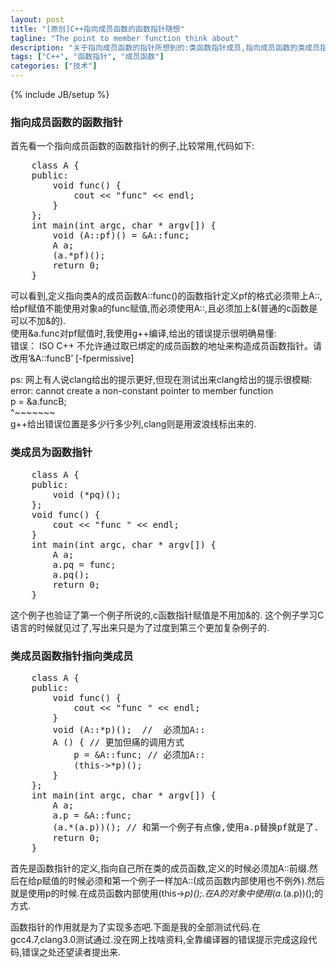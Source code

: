 ```yaml
---
layout: post
title: "[原创]C++指向成员函数的函数指针随想"
tagline: "The point to member function think about"
description: "关于指向成员函数的指针所想到的:类函数指针成员,指向成员函数的类成员指针"
tags: ["C++", "函数指针", "成员函数"]
categories: ["技术"]
---
```

{% include JB/setup %}

### 指向成员函数的函数指针
首先看一个指向成员函数的函数指针的例子,比较常用,代码如下:
<pre class="prettyprint lang-cpp">
    class A {
    public:
        void func() {
            cout << "func" << endl;
        }
    };
    int main(int argc, char * argv[]) {
        void (A::pf)() = &A::func;
        A a;
        (a.*pf)();
        return 0;
    }
</pre>
可以看到,定义指向类A的成员函数A::func()的函数指针定义pf的格式必须带上A::,给pf赋值不能使用对象a的func赋值,而必须使用A::,且必须加上&(普通的c函数是可以不加&的).<br>
使用&a.func对pf赋值时,我使用g++编译,给出的错误提示很明确易懂:<br>
错误： ISO C++ 不允许通过取已绑定的成员函数的地址来构造成员函数指针。请改用‘&A::funcB’ [-fpermissive]<br>

ps: 网上有人说clang给出的提示更好,但现在测试出来clang给出的提示很模糊:<br>
error: cannot create a non-constant pointer to member function<br>
    p = &a.funcB;<br>
        ^~~~~~~~<br>
g++给出错误位置是多少行多少列,clang则是用波浪线标出来的.

### 类成员为函数指针
<pre class="prettyprint lang-cpp">
    class A {
    public:
        void (*pq)();
    };
    void func() {
        cout << "func " << endl;
    }
    int main(int argc, char * argv[]) {
        A a;
        a.pq = func;
        a.pq();
        return 0;
    }
</pre>
这个例子也验证了第一个例子所说的,c函数指针赋值是不用加&的. 这个例子学习C语言的时候就见过了,写出来只是为了过度到第三个更加复杂例子的.

### 类成员函数指针指向类成员
<pre class="prettyprint lang-cpp">
    class A {
    public:
        void func() {
            cout << "func " << endl;
        }
        void (A::*p)();  //  必须加A::
        A () { // 更加但痛的调用方式
            p = &A::func; // 必须加A::
            (this->*p)();
        }
    };
    int main(int argc, char * argv[]) {
        A a;
        a.p = &A::func;
        (a.*(a.p))(); // 和第一个例子有点像,使用a.p替换pf就是了.
        return 0;
    }
</pre>
首先是函数指针的定义,指向自己所在类的成员函数,定义的时候必须加A::前缀.然后在给p赋值的时候必须和第一个例子一样加A::(成员函数内部使用也不例外).然后就是使用p的时候.在成员函数内部使用(this->*p)();.在A的对象中使用(a.*(a.p))();的方式.

函数指针的作用就是为了实现多态吧.下面是我的全部测试代码.在gcc4.7,clang3.0测试通过.没在网上找啥资料,全靠编译器的错误提示完成这段代码,错误之处还望读者提出来.

<script src="https://gist.github.com/hanxi/6399464.js"></script>

